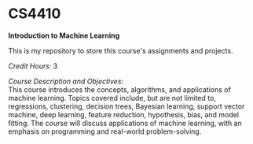 # CS4410
**Introduction to Machine Learning**     
  
This is my repository to store this course's assignments and projects.
  
*Credit Hours*: 3
  
*Course Description and Objectives*:  
This course introduces the concepts, algorithms, and applications of machine learning. Topics covered include, but are not limited to, regressions, clustering, decision trees, Bayesian learning, support vector machine, deep learning, feature reduction, hypothesis, bias, and model fitting. The course will discuss applications of machine learning, with an emphasis on programming and real-world problem-solving.
